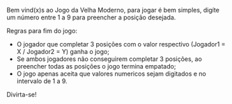Bem vind(x)s ao Jogo da Velha Moderno, para jogar é bem simples, digíte um número entre 1 a 9 para preencher 
a posição desejada.

Regras para fim do jogo:
- O jogador que completar 3 posições com o valor respectivo (Jogador1 = X / Jogador2 = Y) ganha o jogo;
- Se ambos jogadores não conseguirem completar 3 posições, ao preencher todas as posições o jogo termina empatado;
- O jogo apenas aceita que valores numericos sejam digitados e no intervalo de 1 a 9.

Divirta-se!